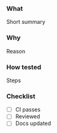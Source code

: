 ### What
Short summary

### Why
Reason

### How tested
Steps

### Checklist
- [ ] CI passes
- [ ] Reviewed
- [ ] Docs updated